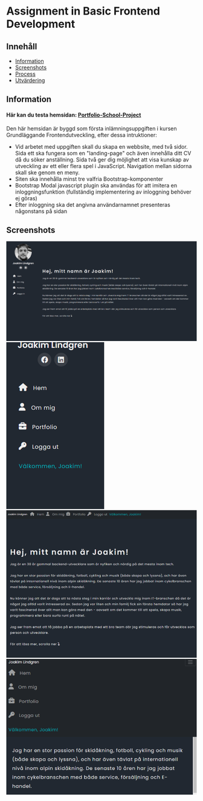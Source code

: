 # Assignment in Basic Frontend Development
## Innehåll

- [Information](#information)
- [Screenshots](#screenshots)
- [Process](#process)
- [Utvärdering](#utvärdering)

## Information

#### Här kan du testa hemsidan: [Portfolio-School-Project](https://p1otrboi.github.io/Portfolio-School-Project/index.html)

Den här hemsidan är byggd som första inlämningsuppgiften i kursen Grundläggande Frontendutveckling, efter dessa intruktioner:
- Vid arbetet med uppgiften skall du skapa en webbsite, med två sidor. Sida ett ska fungera som en "landing-page" och även innehålla ditt CV då du söker anställning. Sida två ger dig möjlighet att visa kunskap av utveckling av ett eller flera spel i JavaScript. Navigation mellan sidorna skall ske genom en meny.
- Siten ska innehålla minst tre valfria Bootstrap-komponenter
- Bootstrap Modal javascript plugin ska användas för att imitera en inloggningsfunktion (fullständig implementering av inloggning behöver ej göras)
- Efter inloggning ska det angivna användarnamnet presenteras någonstans på sidan

## Screenshots

![screenshot1](https://github.com/p1otrboi/Portfolio-School-Project/blob/master/images/Screenshot_1.png)
![screenshot2](https://github.com/p1otrboi/Portfolio-School-Project/blob/master/images/Screenshot_2.png)
![screenshot3](https://github.com/p1otrboi/Portfolio-School-Project/blob/master/images/Screenshot_3.png)
![screenshot4](https://github.com/p1otrboi/Portfolio-School-Project/blob/master/images/Screenshot_4.png)

<!-- 
## Process

Efter inledande kurser i .NET/C# med fokus på web-api:er och databaser så kändes det rätt tråkigt att börja hålla på med HTML, och de absoluta grunderna i detta lärde jag mig någorlunda för ca 15 år sedan tillsammans med på sin höjd några rader CSS, för att sedan inte röra det sen dess. Efter att vi kom in på JavaScript och nosade på React så blev det lite intressantare då JS kändes ganska enkelt att greppa när man kommer från C# då syntaxen och OOP-elementen är ganska lika.

Jag har inte blivit kompis med Bootstrap ännu då jag hellre vill ha koll på allt och inte klistra in massa boiler-plate, och få massa dold CSS-styling på köpet etc som stör de elementen jag designar själv - så min approach blev att bygga strukturen själv med HTML/CSS/JS, och därefter lägga till 3 Bootstrap-komponenter enligt kraven på uppgiften. De komponenterna jag valde var:
1. Responsiv top-fixed Navbar för mindre enheter - vid full skärm så visas min egna navbar som är fäst till vänster
2. Responsiv grid layout som används på korten i CV-delen
3. Responsiva containers för att rymma Bootstrap-elementen
4. Och enligt uppgiftens krav så användes Bootstrap Modal för att agera som inloggningspopup

För "login"-funktionen så accepteras alla inloggningar med lösenordet **PassW**, och det angivna användarnamnet visas därefter i headern tillsammans med en 'logga-ut'-knapp. För att behålla information om aktiva användare när man navigerar mellan de två sidorna, i saknad av databas, så sparas användarnamn tillsammans med en inloggad=true/false-bool i Local Storage för att även fungera lokalt.

## Utvärdering

Som alltid tidigare så har jag lärt mig absolut mest av att göra uppgifter efter riktlinjer. Det ger mig utrymme att experimentera och prova mig fram, och därigenom springa på många vanliga problem som leder till att man får söka information angående dessa med resultatet att folk pekar en i bättre riktningar. Så från att ha börjat med att tycka det var tråkigt med frontend, så börjar det bli inspirerande och kul då man börjar lära sig hur man kan översätta sina idéer och faktiskt få resultat som liknar dem.
-->
